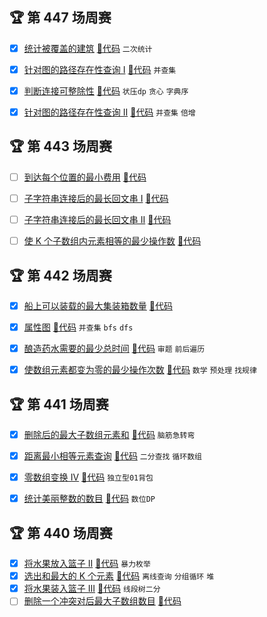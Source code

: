 ## 🏆 第 447 场周赛
- [x] [统计被覆盖的建筑](https://leetcode.cn/contest/weekly-contest-447/problems/count-covered-buildings)
 [🎈代码](w_400/w_447/A.java) `二次统计`
- [x] [针对图的路径存在性查询 I](https://leetcode.cn/contest/weekly-contest-447/problems/path-existence-queries-in-a-graph-i)
 [🎈代码](w_400/w_447/B.java) `并查集`
- [x] [判断连接可整除性](https://leetcode.cn/contest/weekly-contest-447/problems/concatenated-divisibility)
 [🎈代码](w_400/w_447/C.java) `状压dp` `贪心` `字典序`
- [x] [针对图的路径存在性查询 II](https://leetcode.cn/contest/weekly-contest-447/problems/path-existence-queries-in-a-graph-ii)
 [🎈代码](w_400/w_447/D.java) `并查集` `倍增`



## 🏆 第 443 场周赛
- [ ] [到达每个位置的最小费用](https://leetcode.cn/contest/weekly-contest-443/problems/minimum-cost-to-reach-every-position)
 [🎈代码](w_400/w_443/A.java)
- [ ] [子字符串连接后的最长回文串 I](https://leetcode.cn/contest/weekly-contest-443/problems/longest-palindrome-after-substring-concatenation-i)
 [🎈代码](w_400/w_443/B.java)
- [ ] [子字符串连接后的最长回文串 II](https://leetcode.cn/contest/weekly-contest-443/problems/longest-palindrome-after-substring-concatenation-ii)
 [🎈代码](w_400/w_443/C.java)
- [ ] [使 K 个子数组内元素相等的最少操作数](https://leetcode.cn/contest/weekly-contest-443/problems/minimum-operations-to-make-elements-within-k-subarrays-equal)
 [🎈代码](w_400/w_443/D.java)



## 🏆 第 442 场周赛
- [x] [船上可以装载的最大集装箱数量](https://leetcode.cn/contest/weekly-contest-442/problems/maximum-containers-on-a-ship)
 [🎈代码](w_400/w_442/A.java)
- [x] [属性图](https://leetcode.cn/contest/weekly-contest-442/problems/properties-graph)
 [🎈代码](w_400/w_442/B.java) `并查集` `bfs` `dfs`
- [x] [酿造药水需要的最少总时间](https://leetcode.cn/contest/weekly-contest-442/problems/find-the-minimum-amount-of-time-to-brew-potions)
 [🎈代码](w_400/w_442/C.java) `审题` `前后遍历`
- [x] [使数组元素都变为零的最少操作次数](https://leetcode.cn/contest/weekly-contest-442/problems/minimum-operations-to-make-array-elements-zero)
 [🎈代码](w_400/w_442/D.java) `数学` `预处理` `找规律`




## 🏆 第 441 场周赛
- [x] [删除后的最大子数组元素和](https://leetcode.cn/contest/weekly-contest-441/problems/maximum-unique-subarray-sum-after-deletion) [🎈代码](w_400/w_441/A.java) `脑筋急转弯`
- [x] [距离最小相等元素查询](https://leetcode.cn/contest/weekly-contest-441/problems/closest-equal-element-queries) [🎈代码](w_400/w_441/B.java) `二分查找` `循环数组`
- [x] [零数组变换 IV](https://leetcode.cn/contest/weekly-contest-441/problems/zero-array-transformation-iv) [🎈代码](w_400/w_441/C.java) `独立型01背包`
- [x] [统计美丽整数的数目](https://leetcode.cn/contest/weekly-contest-441/problems/count-beautiful-numbers) [🎈代码](w_400/w_441/D.java) `数位DP`



## 🏆 第 440 场周赛
- [x] [将水果放入篮子 II](https://leetcode.cn/contest/weekly-contest-440/problems/fruits-into-baskets-ii) [🎈代码](w_400/w_440/A.java) `暴力枚举`
- [x] [选出和最大的 K 个元素](https://leetcode.cn/contest/weekly-contest-440/problems/choose-k-elements-with-maximum-sum) [🎈代码](w_400/w_440/B.java) `离线查询` `分组循环`  `堆`
- [x] [将水果装入篮子 III](https://leetcode.cn/contest/weekly-contest-440/problems/fruits-into-baskets-iii) [🎈代码](w_400/w_440/C.java) `线段树二分`
- [ ] [删除一个冲突对后最大子数组数目](https://leetcode.cn/contest/weekly-contest-440/problems/maximize-subarrays-after-removing-one-conflicting-pair) [🎈代码](w_400/w_440/D.java)
